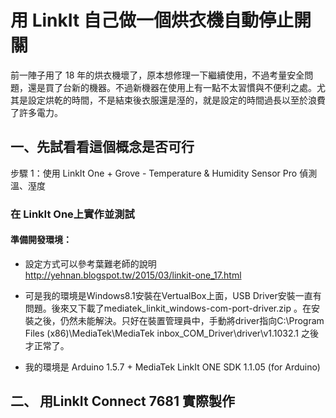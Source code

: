 # 用 LinkIt 自己做一個烘衣機自動停止開關
前一陣子用了 18 年的烘衣機壞了，原本想修理一下繼續使用，不過考量安全問題，還是買了台新的機器。不過新機器在使用上有一點不太習慣與不便利之處。尤其是設定烘乾的時間，不是結束後衣服還是溼的，就是設定的時間過長以至於浪費了許多電力。

## 一、先試看看這個概念是否可行
步驟 1：使用 LinkIt One + Grove - Temperature & Humidity Sensor Pro 偵測溫、溼度

### 在 LinkIt One上實作並測試
#### 準備開發環境：
* 設定方式可以參考葉難老師的說明 http://yehnan.blogspot.tw/2015/03/linkit-one_17.html
* 可是我的環境是Windows8.1安裝在VertualBox上面，USB Driver安裝一直有問題。後來又下載了mediatek_linkit_windows-com-port-driver.zip 。在安裝之後，仍然未能解決。只好在裝置管理員中，手動將driver指向C:\Program Files (x86)\MediaTek\MediaTek inbox_COM_Driver\driver\v1.1032.1 之後才正常了。

* 我的環境是 Arduino 1.5.7 + MediaTek LinkIt ONE SDK 1.1.05 (for Arduino)



## 二、 用LinkIt Connect 7681 實際製作
